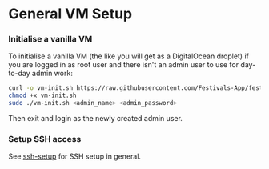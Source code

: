# General VM Setup

### Initialise a vanilla VM

To initialise a vanilla VM (the like you will get as a DigitalOcean droplet) if you are logged in 
as root user and there isn't an admin user to use for day-to-day admin work:
```bash
curl -o vm-init.sh https://raw.githubusercontent.com/Festivals-App/festivals-documentation/main/deployment/vm-deployment/vm-init.sh
chmod +x vm-init.sh
sudo ./vm-init.sh <admin_name> <admin_password>
```
Then exit and login as the newly created admin user.

### Setup SSH access

See [ssh-setup](./ssh-setup.md) for SSH setup in general.